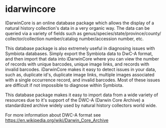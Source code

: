 # idarwincore
IDarwinCore is an online database package which allows 
the display of a natural history collection's data
in a very organic way.  The data can be queried via 
a variety of fields such as genus/species/state/province/county/
collector/collection number/catalog number/accession number, etc.

This database package is also extremely useful in diagnosing issues with
Symbiota databases.  Simply export the Symbiota data to DwC-A format, and
then import that data into iDarwinCore where you can view the number of records
with unique barcodes, unique image links, and records with invalid
barcodes.  iDarwinCore makes it easy to detect issues in your data, such as,
duplicate id's, duplicate image links, multiple images associated with 
a single occurrence record, and invalid barcodes.  Most of these
issues are difficult if not impossible to diagnose within Symbiota.

This database package makes it easy to import data from a wide
variety of resources due to it's support of the DWC-A (Darwin
Core Archive) a standardized archive widely used by natural history
collectors world wide.

For more information about DWC-A format see
https://en.wikipedia.org/wiki/Darwin_Core_Archive
